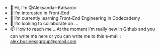 - 👋 Hi, I’m @Aleksandar-Katsarov
- 👀 I’m interested in Front-End
- 🌱 I’m currently learning Front-End Engineering in Codecademy
- 💞️ I’m looking to collaborate on ...
- 📫 How to reach me ...At the moment I'm really new in Github and you can write me here or you can write me to this e-mail.: alex.businessgroup@gmail.com

<!---
Aleksandar-Katsarov/Aleksandar-Katsarov is a ✨ special ✨ repository because its `README.md` (this file) appears on your GitHub profile.
You can click the Preview link to take a look at your changes.
--->
